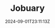 ---
title: "Jobuary"
date: 2024-09-01T23:11:13Z
draft: false
url: "/jobuary"
layout: jobuary-2025
preview: "images/event_posters/2023-2024/jobuary.jpg"
---